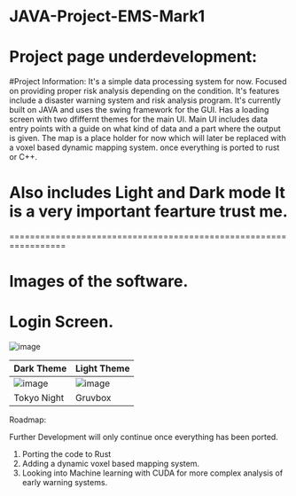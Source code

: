 # JAVA-Project-EMS-Mark1

# Project page underdevelopment: 

#Project Information:
It's a simple data processing system for now. Focused on providing proper risk analysis depending on the condition. 
It's features include a disaster warning system and risk analysis program. It's currently built on JAVA and uses the swing framework for the GUI.
Has a loading screen with two dfiffernt themes for the main UI.
Main UI includes data entry points with a guide on what kind of data and a part where the output is given.
The map is a place holder for now which will later be replaced with a voxel based dynamic mapping system. once everything is ported to rust or C++.

# Also includes Light and Dark mode It is a very important fearture trust me.

=================================================================
# Images of the software.
# Login Screen.
![image](https://github.com/ColdWistler/JAVA-Project-EMS-Mark1/assets/53271289/1315008d-dbeb-4000-a27e-131a235be280)

|Dark Theme|Light Theme|
|--|--|
|![image](https://github.com/ColdWistler/JAVA-Project-EMS-Mark1/assets/53271289/e32fc76c-a6ca-4beb-bef0-88265a4aa548)|![image](https://github.com/ColdWistler/JAVA-Project-EMS-Mark1/assets/53271289/0bbcfc47-2ae8-4311-822f-5b847f0fcece)|
|Tokyo Night|Gruvbox|






Roadmap:

Further Development will only continue once everything has been ported.

1. Porting the code to Rust
2. Adding a dynamic voxel based mapping system.
3. Looking into Machine learning with CUDA for more complex analysis of early warning systems.

